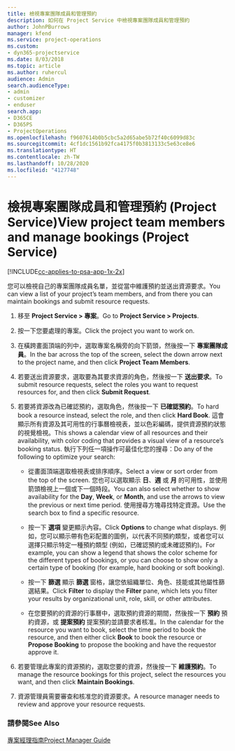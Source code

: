 ```yaml
---
title: 檢視專案團隊成員和管理預約
description: 如何在 Project Service 中檢視專案團隊成員和管理預約
author: JohnPBurrows
manager: kfend
ms.service: project-operations
ms.custom:
- dyn365-projectservice
ms.date: 8/03/2018
ms.topic: article
ms.author: ruhercul
audience: Admin
search.audienceType:
- admin
- customizer
- enduser
search.app:
- D365CE
- D365PS
- ProjectOperations
ms.openlocfilehash: f9607614b0b5cbc5a2d65abe5b72f40c6099d83c
ms.sourcegitcommit: 4cf1dc1561b92fca4175f0b3813133c5e63ce8e6
ms.translationtype: HT
ms.contentlocale: zh-TW
ms.lasthandoff: 10/28/2020
ms.locfileid: "4127748"
---
```

# <a name="view-project-team-members-and-manage-bookings-project-service"></a><span data-ttu-id="40479-103">檢視專案團隊成員和管理預約 (Project Service)</span><span class="sxs-lookup"><span data-stu-id="40479-103">View project team members and manage bookings (Project Service)</span></span>

[!INCLUDE[cc-applies-to-psa-app-1x-2x](../includes/cc-applies-to-psa-app-1x-2x.md)]

<span data-ttu-id="40479-104">您可以檢視自己的專案團隊成員名單，並從當中維護預約並送出資源要求。</span><span class="sxs-lookup"><span data-stu-id="40479-104">You can view a list of your project’s team members, and from there you can maintain bookings and submit resource requests.</span></span>  
  
1.  <span data-ttu-id="40479-105">移至 **Project Service > 專案**。</span><span class="sxs-lookup"><span data-stu-id="40479-105">Go to **Project Service > Projects**.</span></span>  
  
2.  <span data-ttu-id="40479-106">按一下您要處理的專案。</span><span class="sxs-lookup"><span data-stu-id="40479-106">Click the project you want to work on.</span></span>  
  
3.  <span data-ttu-id="40479-107">在橫跨畫面頂端的列中，選取專案名稱旁的向下箭頭，然後按一下 **專案團隊成員**。</span><span class="sxs-lookup"><span data-stu-id="40479-107">In the bar across the top of the screen, select the down arrow next to the project name, and then click **Project Team Members**.</span></span>  
  
4.  <span data-ttu-id="40479-108">若要送出資源要求，選取要為其要求資源的角色，然後按一下 **送出要求**。</span><span class="sxs-lookup"><span data-stu-id="40479-108">To submit resource requests, select the roles you want to request resources for, and then click **Submit Request**.</span></span>  
  
5.  <span data-ttu-id="40479-109">若要將資源改為已確認預約，選取角色，然後按一下 **已確認預約**。</span><span class="sxs-lookup"><span data-stu-id="40479-109">To hard book a resource instead, select the role, and then click **Hard Book**.</span></span> <span data-ttu-id="40479-110">這會顯示所有資源及其可用性的行事曆檢視表，並以色彩編碼，提供資源預約狀態的視覺檢視。</span><span class="sxs-lookup"><span data-stu-id="40479-110">This shows a calendar view of all resources and their availability, with color coding that provides a visual view of a resource’s booking status.</span></span> <span data-ttu-id="40479-111">執行下列任一項操作可最佳化您的搜尋：</span><span class="sxs-lookup"><span data-stu-id="40479-111">Do any of the following to optimize your search:</span></span>  
  
    -   <span data-ttu-id="40479-112">從畫面頂端選取檢視表或排序順序。</span><span class="sxs-lookup"><span data-stu-id="40479-112">Select a view or sort order from the top of the screen.</span></span> <span data-ttu-id="40479-113">您也可以選取顯示 **日**、**週** 或 **月** 的可用性，並使用箭頭檢視上一個或下一個時段。</span><span class="sxs-lookup"><span data-stu-id="40479-113">You can also select whether to show availability for the **Day**, **Week**, or **Month**, and use the arrows to view the previous or next time period.</span></span> <span data-ttu-id="40479-114">使用搜尋方塊尋找特定資源。</span><span class="sxs-lookup"><span data-stu-id="40479-114">Use the search box to find a specific resource.</span></span>  
  
    -   <span data-ttu-id="40479-115">按一下 **選項** 變更顯示內容。</span><span class="sxs-lookup"><span data-stu-id="40479-115">Click **Options** to change what displays.</span></span> <span data-ttu-id="40479-116">例如，您可以顯示帶有色彩配置的圖例，以代表不同預約類型，或者您可以選擇只顯示特定一種預約類型 (例如，已確認預約或未確認預約)。</span><span class="sxs-lookup"><span data-stu-id="40479-116">For example, you can show a legend that shows the color scheme for the different types of bookings, or you can choose to show only a certain type of booking (for example, hard booking or soft booking).</span></span>  
  
    -   <span data-ttu-id="40479-117">按一下 **篩選** 顯示 **篩選** 窗格，讓您依組織單位、角色、技能或其他屬性篩選結果。</span><span class="sxs-lookup"><span data-stu-id="40479-117">Click **Filter** to display the **Filter** pane, which lets you filter your results by organizational unit, role, skill, or other attributes.</span></span>  
  
    -   <span data-ttu-id="40479-118">在您要預約的資源的行事曆中，選取預約資源的期間，然後按一下 **預約** 預約資源，或 **提案預約** 提案預約並請要求者核准。</span><span class="sxs-lookup"><span data-stu-id="40479-118">In the calendar for the resource you want to book, select the time period to book the resource, and then either click **Book** to book the resource or **Propose Booking** to propose the booking and have the requestor approve it.</span></span>  
  
6.  <span data-ttu-id="40479-119">若要管理此專案的資源預約，選取您要的資源，然後按一下 **維護預約**。</span><span class="sxs-lookup"><span data-stu-id="40479-119">To manage the resource bookings for this project, select the resources you want, and then click **Maintain Bookings**.</span></span>  
  
7.  <span data-ttu-id="40479-120">資源管理員需要審查和核准您的資源要求。</span><span class="sxs-lookup"><span data-stu-id="40479-120">A resource manager needs to review and approve your resource requests.</span></span>  
  
### <a name="see-also"></a><span data-ttu-id="40479-121">請參閱</span><span class="sxs-lookup"><span data-stu-id="40479-121">See Also</span></span>  
 [<span data-ttu-id="40479-122">專案經理指南</span><span class="sxs-lookup"><span data-stu-id="40479-122">Project Manager Guide</span></span>](../psa/project-manager-guide.md)
